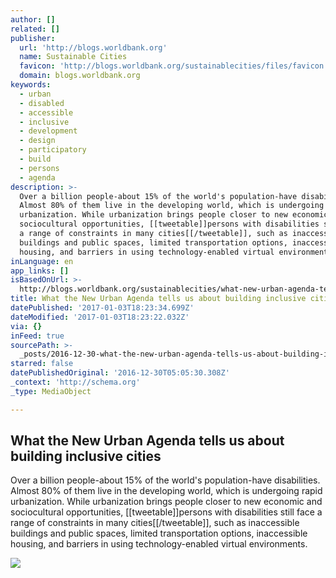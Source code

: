 ```yaml
---
author: []
related: []
publisher:
  url: 'http://blogs.worldbank.org'
  name: Sustainable Cities
  favicon: 'http://blogs.worldbank.org/sustainablecities/files/favicon.ico'
  domain: blogs.worldbank.org
keywords:
  - urban
  - disabled
  - accessible
  - inclusive
  - development
  - design
  - participatory
  - build
  - persons
  - agenda
description: >-
  Over a billion people-about 15% of the world's population-have disabilities.
  Almost 80% of them live in the developing world, which is undergoing rapid
  urbanization. While urbanization brings people closer to new economic and
  sociocultural opportunities, [[tweetable]]persons with disabilities still face
  a range of constraints in many cities[[/tweetable]], such as inaccessible
  buildings and public spaces, limited transportation options, inaccessible
  housing, and barriers in using technology-enabled virtual environments.
inLanguage: en
app_links: []
isBasedOnUrl: >-
  http://blogs.worldbank.org/sustainablecities/what-new-urban-agenda-tells-us-about-building-inclusive-cities?utm_content=bufferc534d&utm_medium=social&utm_source=twitter.com&utm_campaign=buffer
title: What the New Urban Agenda tells us about building inclusive cities
datePublished: '2017-01-03T18:23:34.699Z'
dateModified: '2017-01-03T18:23:22.032Z'
via: {}
inFeed: true
sourcePath: >-
  _posts/2016-12-30-what-the-new-urban-agenda-tells-us-about-building-inclusive.md
starred: false
datePublishedOriginal: '2016-12-30T05:05:30.308Z'
_context: 'http://schema.org'
_type: MediaObject

---
```

<article style=""><h1>What the New Urban Agenda tells us about building inclusive cities</h1><p>Over a billion people-about 15% of the world's population-have disabilities. Almost 80% of them live in the developing world, which is undergoing rapid urbanization. While urbanization brings people closer to new economic and sociocultural opportunities, [[tweetable]]persons with disabilities still face a range of constraints in many cities[[/tweetable]], such as inaccessible buildings and public spaces, limited transportation options, inaccessible housing, and barriers in using technology-enabled virtual environments.</p><img src="http://www.worldbank.org/content/dam/Worldbank/Highlights%20&amp;%20Features/Social%20Development/us-access-ramp-sf-muni-rafael-castillo.jpg" /></article>
